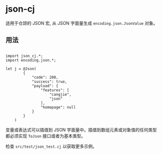 # json-cj

适用于仓颉的 JSON 宏, 从 JSON 字面量生成 `encoding.json.JsonValue` 对象。

## 用法

```cangjie

import json_cj.*;
import encoding.json.*;

let j = @Json(
        {
            "code": 200,
            "success": true,
            "payload": {
                "features": [
                    "cangjie",
                    "json"
                ],
                "homepage": null
            }
        }
    )
```

变量或表达式可以插值到 JSON 字面量中。插值到数组元素或对象值的任何类型都必须实现 `ToJson` 接口或者为基本类型。

检查 `src/test/json_test.cj` 以获取更多示例。





